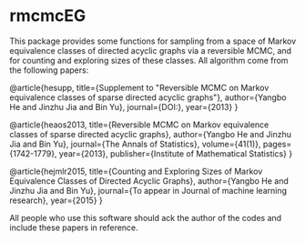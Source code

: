 # rmcmcEG
 This  package provides  some  functions for  sampling from a space of  Markov equivalence
classes  of  directed acyclic graphs via a reversible MCMC, and for counting and exploring
sizes  of   these classes. All algorithm come from the following papers:

@article{hesupp,
 title={Supplement to "Reversible MCMC on Markov equivalence classes of sparse directed acyclic graphs"},
 author={Yangbo He and     Jinzhu Jia   and Bin Yu},
 journal={DOI:},
 year={2013}
 }

 @article{heaos2013,
  title={Reversible MCMC on Markov equivalence classes of sparse directed acyclic graphs},
  author={Yangbo He and   Jinzhu Jia  and Bin Yu},
  journal={The Annals of Statistics},
  volume={41(1)},
  pages={1742-1779},
  year={2013},
  publisher={Institute of  Mathematical Statistics}
}

 @article{hejmlr2015,
  title={Counting and Exploring Sizes  of    Markov Equivalence Classes  of  Directed
Acyclic Graphs},
  author={Yangbo He and   Jinzhu Jia  and Bin Yu},
  journal={To appear in Journal of machine learning research},
  year={2015}
  }
 
All people who use   this software  should ack the author of the codes and include these papers in reference.
